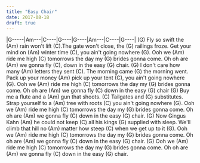 ```yaml
---
title: "Easy Chair"
date: 2017-08-18
draft: true
---
```


|G-----|Am---|C----|G----|G----|Am---|C----|G----|
(G) Fly so swift the (Am) rain won't lift (C).The gate won't close, the (G) railings froze. Get your mind on (Am) winter time (C), you ain't going nowhere (G). Ooh we (Am) ride me high (C) tomorrows the day my (G) brides gonna come. Oh oh are (Am) we gonna fly (C), down in the easy (G) chair.
(G) I don't care how many (Am) letters they sent (C). The morning came (G) the morning went. Pack up your money (Am) pick up your tent (C), you ain't going nowhere (G). Ooh we (Am) ride me high (C) tomorrows the day my (G) brides gonna come. Oh oh are (Am) we gonna fly (C) down in the easy (G) chair
(G) Buy me a flute and a (Am) gun that shoots. (C) Tailgates and (G) substitutes. Strap yourself to a (Am) tree with roots (C) you ain't going nowhere (G). Ooh we (Am) ride me high (C) tomorrows the day my (G) brides gonna come. Oh oh are (Am) we gonna fly (C) down in the easy (G) chair.
(G) Now Gingus Kahn (Am) he could not keep (C) all his kings (G) supplied with sleep. We'll climb that hill no (Am) matter how steep (C) when we get up to it (G). Ooh we (Am) ride me high (C) tomorrows the day my (G) brides gonna come. Oh oh are (Am) we gonna fly (C) down in the easy (G) chair.
(G) Ooh we (Am) ride me high (C) tomorrows the day my (G) brides gonna come. Oh oh are (Am) we gonna fly (C) down in the easy (G) chair.
